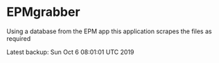 # EPMgrabber
Using a database from the EPM app this application scrapes the files as required


Latest backup: Sun Oct 6 08:01:01 UTC 2019
